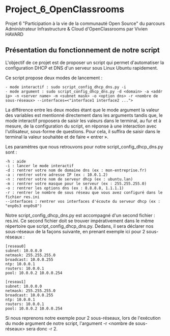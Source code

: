 # Project_6_OpenClassrooms
Projet 6 "Participation à la vie de la communauté Open Source" du parcours Administrateur Infrastructure &amp; Cloud d'OpenClassrooms
par Vivien HAVARD

## Présentation du fonctionnement de notre script
L'objectif de ce projet est de proposer un script qui permet d'automatiser la configuration DHCP et DNS d'un serveur sous Linux Ubuntu rapidement.

Ce script propose deux modes de lancement :
```
- mode interactif : sudo script_config_dhcp_dns.py -i 
- mode argument : sudo script_config_dhcp_dns.py -d <domain> -a <addr ip> -n <server name> -m <subnet mask> -o <option dns> -r <nombre de sous-réseaux> --interfaces=<"interface1 interface2 ..."> 
```
La différence entre les deux modes étant que le mode argument la valeur des variables est mentionné directement dans les arguments tandis que, le mode interactif proposera de saisir les valeurs dans le terminal, au fur et à mesure, de la configuration du script, en réponse à une interaction avec l'utilisateur, sous-forme de questions. Pour cela, il suffira de saisir dans le terminal la valeur souhaitée et de faire « entrer ».

Les paramètres que nous retrouvons pour notre script_config_dhcp_dns.py sont :
```
-h : aide 
-i : lancer le mode interactif
-d : rentrer votre nom de domaine dns (ex : mon-entreprise.fr)
-a : rentrer votre adresse IP (ex : 10.0.1.2)
-n : rentrer votre nom de serveur dhcp (ex : ubuntu.lan)
-m : rentrer votre masque pour le serveur (ex : 255.255.255.0)
-o : rentrer les options dns (ex : 8.8.8.8, 1.1.1.1)
-r : rentrer le nombre de sous réseau que vous avez configuré dans le fichier res.ini
--interfaces : rentrer vos interfaces d'écoute du serveur dhcp (ex : "enp0s3 enp0s8")
```
Notre script_config_dhcp_dns.py est accompagné d'un second fichier : res.ini. Ce second fichier doit se trouver impérativement dans le même répertoire que script_config_dhcp_dns.py. Dedans, il sera déclarer nos sous-réseaux de la façons suivante, en prenant exemple ici pour 2 sous-réseaux :
```
[reseau0]
subnet: 10.0.0.0
netmask: 255.255.255.0
broadcast: 10.0.0.255
ntp: 10.0.0.1
routers: 10.0.0.1
pool: 10.0.0.2 10.0.0.254

[reseau1]
subnet: 10.0.0.0
netmask: 255.255.255.0
broadcast: 10.0.0.255
ntp: 10.0.0.1
routers: 10.0.0.1
pool: 10.0.0.2 10.0.0.254
```
Si nous reprenons notre exemple pour 2 sous-réseaux, lors de l'exécution du mode argument de notre script, l'argument -r <nombre de sous-réseaux> sera donc -r 2.
  

